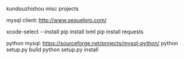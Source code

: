 kundouzhishou misc projects

mysql client: http://www.sequelpro.com/

xcode-select --install
pip install lxml
pip install requests

python mysql:
https://sourceforge.net/projects/mysql-python/
python setup.py build
python setup.py install